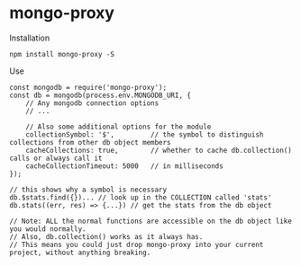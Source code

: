 # mongo-proxy

Installation

	npm install mongo-proxy -S

Use

	const mongodb = require('mongo-proxy');
	const db = mongodb(process.env.MONGODB_URI, {
		// Any mongodb connection options
		// ...
		
		// Also some additional options for the module
		collectionSymbol: '$',         // the symbol to distinguish collections from other db object members
		cacheCollections: true,        // whether to cache db.collection() calls or always call it
		cacheCollectionTimeout: 5000   // in milliseconds
	});
	
	// this shows why a symbol is necessary
	db.$stats.find({})... // look up in the COLLECTION called 'stats'
	db.stats((err, res) => {...}) // get the stats from the db object
	
	// Note: ALL the normal functions are accessible on the db object like you would normally.
	// Also, db.collection() works as it always has. 
	// This means you could just drop mongo-proxy into your current project, without anything breaking.